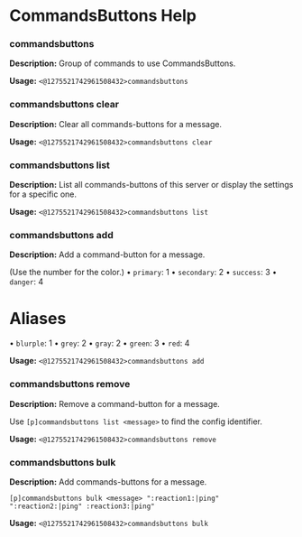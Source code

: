 # CommandsButtons Help

### commandsbuttons

**Description:** Group of commands to use CommandsButtons.

**Usage:** `<@1275521742961508432>commandsbuttons`

### commandsbuttons clear

**Description:** Clear all commands-buttons for a message.

**Usage:** `<@1275521742961508432>commandsbuttons clear`

### commandsbuttons list

**Description:** List all commands-buttons of this server or display the settings for a specific one.

**Usage:** `<@1275521742961508432>commandsbuttons list`

### commandsbuttons add

**Description:** Add a command-button for a message.

(Use the number for the color.)
• `primary`: 1
• `secondary`: 2
• `success`: 3
• `danger`: 4
# Aliases
• `blurple`: 1
• `grey`: 2
• `gray`: 2
• `green`: 3
• `red`: 4

**Usage:** `<@1275521742961508432>commandsbuttons add`

### commandsbuttons remove

**Description:** Remove a command-button for a message.

Use `[p]commandsbuttons list <message>` to find the config identifier.

**Usage:** `<@1275521742961508432>commandsbuttons remove`

### commandsbuttons bulk

**Description:** Add commands-buttons for a message.

```[p]commandsbuttons bulk <message> ":reaction1:|ping" ":reaction2:|ping" :reaction3:|ping"```

**Usage:** `<@1275521742961508432>commandsbuttons bulk`

